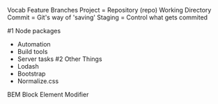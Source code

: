 Vocab
Feature Branches
Project = Repository (repo)
Working Directory
Commit = Git's way of 'saving'
Staging = Control what gets commited

#1 Node packages

- Automation
- Build tools
- Server tasks
  #2 Other Things
- Lodash
- Bootstrap
- Normalize.css

BEM
Block
Element
Modifier
